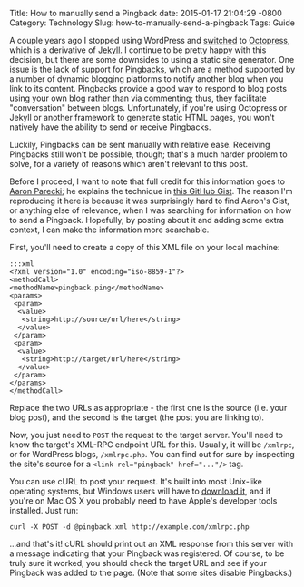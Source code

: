 Title: How to manually send a Pingback
date: 2015-01-17 21:04:29 -0800
Category: Technology
Slug: how-to-manually-send-a-pingback
Tags: Guide

A couple years ago I stopped using WordPress and
[switched](http://blog.mlindgren.ca/entry/2012/09/23/switching-to-octopress/)
to [Octopress](http://octopress.org/), which is a derivative of
[Jekyll](http://jekyllrb.com/). I continue to be pretty happy with this
decision, but there are some downsides to using a static site generator. One
issue is the lack of support for
[Pingbacks](http://en.wikipedia.org/wiki/Pingback), which are a method supported
by a number of dynamic blogging platforms to notify another blog when you link
to its content. Pingbacks provide a good way to respond to blog posts using
your own blog rather than via commenting; thus, they facilitate "conversation"
between blogs. Unfortunately, if you're using Octopress or Jekyll or another
framework to generate static HTML pages, you won't natively have the ability to
send or receive Pingbacks.

Luckily, Pingbacks can be sent manually with relative ease. Receiving Pingbacks
still won't be possible, though; that's a much harder problem to solve, for a
variety of reasons which aren't relevant to this post.

Before I proceed, I want to note that full credit for this information goes to
[Aaron Parecki](http://aaronparecki.com/); he explains the technique in
[this GitHub Gist](https://gist.github.com/aaronpk/5744879). The reason I'm
reproducing it here is because it was surprisingly hard to find Aaron's Gist,
or anything else of relevance, when I was searching for information on how to
send a Pingback. Hopefully, by posting about it and adding some extra context, I
can make the information more searchable.

First, you'll need to create a copy of this XML file on your local machine:

    :::xml
    <?xml version="1.0" encoding="iso-8859-1"?>
    <methodCall>
    <methodName>pingback.ping</methodName>
    <params>
     <param>
      <value>
       <string>http://source/url/here</string>
      </value>
     </param>
     <param>
      <value>
       <string>http://target/url/here</string>
      </value>
     </param>
    </params>
    </methodCall>

Replace the two URLs as appropriate - the first one is the source (i.e. your
blog post), and the second is the target (the post you are linking to).

Now, you just need to `POST` the request to the target server. You'll need to
know the target's XML-RPC endpoint URL for this.  Usually, it will be `/xmlrpc`,
or for WordPress blogs, `/xmlrpc.php`. You can find out for sure by inspecting
the site's source for a `<link rel="pingback" href="..."/>` tag.

You can use cURL to post your request. It's built into most Unix-like operating
systems, but Windows users will have to
[download it](http://curl.haxx.se/dlwiz/?type=bin&os=Win32&flav=-&ver=2000%2FXP),
and if you're on Mac OS X you probably need to have Apple's developer tools
installed.  Just run:

    curl -X POST -d @pingback.xml http://example.com/xmlrpc.php

...and that's it! cURL should print out an XML response from this server with a
message indicating that your Pingback was registered. Of course, to be truly
sure it worked, you should check the target URL and see if your Pingback was
added to the page. (Note that some sites disable Pingbacks.)
